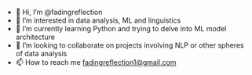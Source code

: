 - 👋 Hi, I’m @fadingreflection
- 👀 I’m interested in data analysis, ML and linguistics
- 🌱 I’m currently learning Python and trying to delve into ML model architecture
- 💞️ I’m looking to collaborate on projects involving NLP or other spheres of data analysis
- 📫 How to reach me fadingreflection1@gmail.com

<!---
fadingreflection/fadingreflection is a ✨ special ✨ repository because its `README.md` (this file) appears on your GitHub profile.
You can click the Preview link to take a look at your changes.
--->
